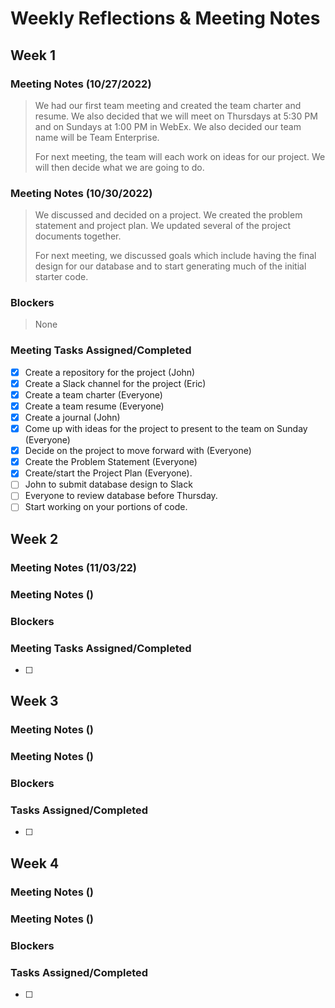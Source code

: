 # Weekly Reflections & Meeting Notes
## Week 1
### Meeting Notes (10/27/2022)
> We had our first team meeting and created the team charter and resume. We also decided that we will meet on Thursdays at 5:30 PM and on Sundays at 1:00 PM in WebEx. 
> We also decided our team name will be Team Enterprise.
> 
> For next meeting, the team will each work on ideas for our project.  We will then decide what we are going to do.

### Meeting Notes (10/30/2022)
> We discussed and decided on a project.  We created the problem statement and project plan. We updated several of the project documents together.
> 
> For next meeting, we discussed goals which include having the final design for our database and to start generating much of the initial starter code.

### Blockers
>  None

### Meeting Tasks Assigned/Completed
- [x] Create a repository for the project (John)
- [x] Create a Slack channel for the project (Eric)
- [x] Create a team charter (Everyone)
- [x] Create a team resume (Everyone)
- [x] Create a journal (John)
- [x] Come up with ideas for the project to present to the team on Sunday (Everyone)
- [x] Decide on the project to move forward with (Everyone)
- [x] Create the Problem Statement (Everyone)
- [x] Create/start the Project Plan (Everyone).
- [ ] John to submit database design to Slack
- [ ] Everyone to review database before Thursday.
- [ ] Start working on your portions of code. 

## Week 2
### Meeting Notes (11/03/22)
>
### Meeting Notes ()
>
### Blockers
>
### Meeting Tasks Assigned/Completed
- [ ] 
## Week 3
### Meeting Notes ()
>
### Meeting Notes ()
>
### Blockers
>
### Tasks Assigned/Completed
- [ ]
## Week 4
### Meeting Notes ()
>
### Meeting Notes ()
>
### Blockers
>
### Tasks Assigned/Completed
- [ ]